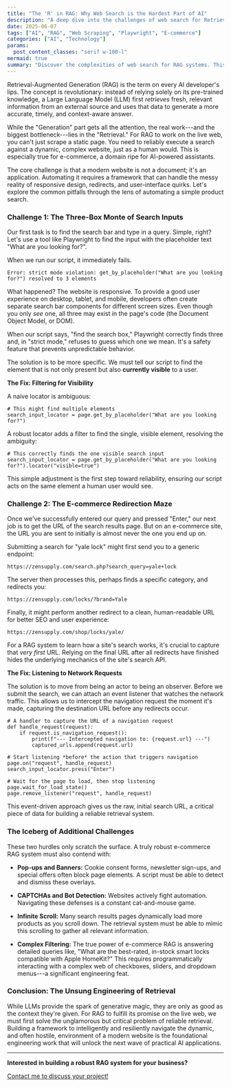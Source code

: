 ```yaml
---
title: "The 'R' in RAG: Why Web Search is the Hardest Part of AI"
description: "A deep dive into the challenges of web search for Retrieval-Augmented Generation (RAG) systems in AI."
date: 2025-06-07
tags: ["AI", "RAG", "Web Scraping", "Playwright", "E-commerce"]
categories: ["AI", "Technology"]
params:
  post_content_classes: "serif w-100-l"
mermaid: true
summary: "Discover the complexities of web search for RAG systems. This article explores common pitfalls, such as handling responsive design and e-commerce redirects, and provides robust solutions for reliable data retrieval."
---
```


Retrieval-Augmented Generation (RAG) is the term on every AI developer's lips. The concept is revolutionary: instead of relying solely on its pre-trained knowledge, a Large Language Model (LLM) first *retrieves* fresh, relevant information from an external source and uses that data to generate a more accurate, timely, and context-aware answer.

While the "Generation" part gets all the attention, the real work---and the biggest bottleneck---lies in the "Retrieval." For RAG to work on the live web, you can't just scrape a static page. You need to reliably execute a search against a dynamic, complex website, just as a human would. This is especially true for e-commerce, a domain ripe for AI-powered assistants.

The core challenge is that a modern website is not a document; it's an application. Automating it requires a framework that can handle the messy reality of responsive design, redirects, and user-interface quirks. Let's explore the common pitfalls through the lens of automating a simple product search.

### Challenge 1: The Three-Box Monte of Search Inputs

Our first task is to find the search bar and type in a query. Simple, right? Let's use a tool like Playwright to find the input with the placeholder text "What are you looking for?".

When we run our script, it immediately fails.

`Error: strict mode violation: get_by_placeholder("What are you looking for?") resolved to 3 elements`

What happened? The website is responsive. To provide a good user experience on desktop, tablet, and mobile, developers often create separate search bar components for different screen sizes. Even though you only *see* one, all three may exist in the page's code (the Document Object Model, or DOM).

When our script says, "find the search box," Playwright correctly finds three and, in "strict mode," refuses to guess which one we mean. It's a safety feature that prevents unpredictable behavior.

The solution is to be more specific. We must tell our script to find the element that is not only present but also **currently visible** to a user.

**The Fix: Filtering for Visibility**

A naive locator is ambiguous:

```
# This might find multiple elements
search_input_locator = page.get_by_placeholder("What are you looking for?")

```

A robust locator adds a filter to find the single, visible element, resolving the ambiguity:

```
# This correctly finds the one visible search input
search_input_locator = page.get_by_placeholder("What are you looking for?").locator("visible=true")

```

This simple adjustment is the first step toward reliability, ensuring our script acts on the same element a human user would see.

### Challenge 2: The E-commerce Redirection Maze

Once we've successfully entered our query and pressed "Enter," our next job is to get the URL of the search results page. But on an e-commerce site, the URL you are sent to initially is almost never the one you end up on.

Submitting a search for "yale lock" might first send you to a generic endpoint:

`https://zensupply.com/search.php?search_query=yale+lock`

The server then processes this, perhaps finds a specific category, and redirects you:

`https://zensupply.com/locks/?brand=Yale`

Finally, it might perform another redirect to a clean, human-readable URL for better SEO and user experience:

`https://zensupply.com/shop/locks/yale/`

For a RAG system to learn how a site's search works, it's crucial to capture that *very first* URL. Relying on the final URL after all redirects have finished hides the underlying mechanics of the site's search API.

**The Fix: Listening to Network Requests**

The solution is to move from being an actor to being an observer. Before we submit the search, we can attach an event listener that watches the network traffic. This allows us to intercept the navigation request the moment it's made, capturing the destination URL before any redirects occur.

```
# A handler to capture the URL of a navigation request
def handle_request(request):
    if request.is_navigation_request():
        print(f"--- Intercepted navigation to: {request.url} ---")
        captured_urls.append(request.url)

# Start listening *before* the action that triggers navigation
page.on("request", handle_request)
search_input_locator.press("Enter")

# Wait for the page to load, then stop listening
page.wait_for_load_state()
page.remove_listener("request", handle_request)

```

This event-driven approach gives us the raw, initial search URL, a critical piece of data for building a reliable retrieval system.

### The Iceberg of Additional Challenges

These two hurdles only scratch the surface. A truly robust e-commerce RAG system must also contend with:

- **Pop-ups and Banners:** Cookie consent forms, newsletter sign-ups, and special offers often block page elements. A script must be able to detect and dismiss these overlays.

- **CAPTCHAs and Bot Detection:** Websites actively fight automation. Navigating these defenses is a constant cat-and-mouse game.

- **Infinite Scroll:** Many search results pages dynamically load more products as you scroll down. The retrieval system must be able to mimic this scrolling to gather all relevant information.

- **Complex Filtering:** The true power of e-commerce RAG is answering detailed queries like, "What are the best-rated, in-stock smart locks compatible with Apple HomeKit?" This requires programmatically interacting with a complex web of checkboxes, sliders, and dropdown menus---a significant engineering feat.

### Conclusion: The Unsung Engineering of Retrieval

While LLMs provide the spark of generative magic, they are only as good as the context they're given. For RAG to fulfill its promise on the live web, we must first solve the unglamorous but critical problem of reliable retrieval. Building a framework to intelligently and resiliently navigate the dynamic, and often hostile, environment of a modern website is the foundational engineering work that will unlock the next wave of practical AI applications.

---

**Interested in building a robust RAG system for your business?**

[Contact me to discuss your project!](/pages/contact/) 